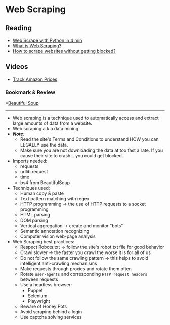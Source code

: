 # Web Scraping

## Reading
* [Web Scrape with Python in 4 min](https://towardsdatascience.com/how-to-web-scrape-with-python-in-4-minutes-bc49186a8460)
* [What is Web Scraping?](https://towardsdatascience.com/how-to-web-scrape-with-python-in-4-minutes-bc49186a8460)
* [How to scrape websites without getting blocked?](https://www.scrapehero.com/how-to-prevent-getting-blacklisted-while-scraping/)

## Videos
* [Track Amazon Prices](https://www.youtube.com/watch?v=Bg9r_yLk7VY)

### Bookmark & Review
*[Beautiful Soup](https://www.youtube.com/watch?v=Bg9r_yLk7VY)
______________________________________________________________________

* Web scraping is a technique used to automatically access and extract large amounts of data from a website.
* Web scraping a.k.a data mining
* ***Note:***
  * Read the site's Terms and Conditions to understand HOW you can LEGALLY use the data.
  * Make sure you are not downloading the data at too fast a rate. If you cause their site to crash... you could get 
  blocked.
* Imports needed:
  * requests
  * urllib.request
  * time
  * bs4 from BeautifulSoup
* Techniques used:
  * Human copy & paste
  * Text pattern matching with regex
  * HTTP programming -> the use of HTTP requests to a socket programming
  * HTML parsing
  * DOM parsing
  * Vertical aggregation -> create and monitor "bots"
  * Semantic annotation recognizing
  * Computer vision web-page analysis
* Web Scraping best practices:
  * Respect Robots.txt -> follow the site's robot.txt file for good behavior
  * Crawl slower -> the faster you crawl the worse it is for all of us
  * Do not follow the same crawling pattern -> this helps to avoid intelligent anti-crawling mechanisms
  * Make requests through proxies and rotate them often
  * Rotate `user-agents` and corresponding `HTTP request headers` between requests
  * Use a headless browser:
    * Puppet
    * Selenium
    * Playwright
  * Beware of Honey Pots
  * Avoid scraping behind a login
  * Use captcha solving services
  